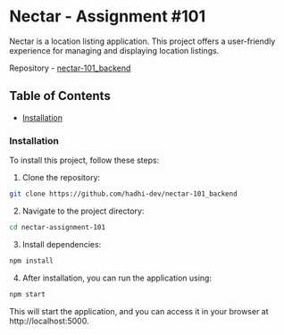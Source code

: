 # Nectar - Assignment #101

Nectar is a location listing application. This project offers a user-friendly experience for managing and displaying location listings.

Repository - [nectar-101_backend](https://github.com/hadhi-dev/nectar-101_backend)

## Table of Contents
- [Installation](#installation)

### Installation

To install this project, follow these steps:

1. Clone the repository:
```bash
git clone https://github.com/hadhi-dev/nectar-101_backend
```

2. Navigate to the project directory:
```bash
cd nectar-assignment-101
```

3. Install dependencies:
```bash
npm install
```

4. After installation, you can run the application using:
```bash
npm start
```

This will start the application, and you can access it in your browser at http://localhost:5000.

